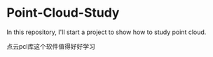 # Point-Cloud-Study
In this repository, I'll start a project to show how to study point cloud.

点云pcl库这个软件值得好好学习

